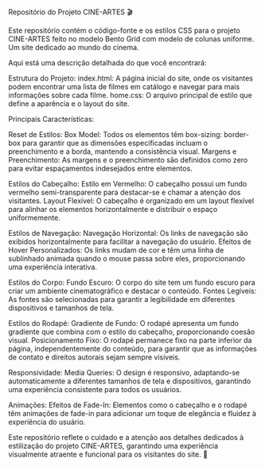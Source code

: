 Repositório do Projeto CINE-ARTES 🎬

Este repositório contém o código-fonte e os estilos CSS para o projeto CINE-ARTES feito no modelo Bento Grid com modelo de colunas uniforme. Um site dedicado ao mundo do cinema. 

Aqui está uma descrição detalhada do que você encontrará:

Estrutura do Projeto:
index.html: A página inicial do site, onde os visitantes podem encontrar uma lista de filmes em catálogo e navegar para mais informações sobre cada filme.
home.css: O arquivo principal de estilo que define a aparência e o layout do site.

Principais Características:

Reset de Estilos:
Box Model: Todos os elementos têm box-sizing: border-box para garantir que as dimensões especificadas incluam o preenchimento e a borda, mantendo a consistência visual.
Margens e Preenchimento: As margens e o preenchimento são definidos como zero para evitar espaçamentos indesejados entre elementos.

Estilos do Cabeçalho:
Estilo em Vermelho: O cabeçalho possui um fundo vermelho semi-transparente para destacar-se e chamar a atenção dos visitantes.
Layout Flexível: O cabeçalho é organizado em um layout flexível para alinhar os elementos horizontalmente e distribuir o espaço uniformemente.

Estilos de Navegação:
Navegação Horizontal: Os links de navegação são exibidos horizontalmente para facilitar a navegação do usuário.
Efeitos de Hover Personalizados: Os links mudam de cor e têm uma linha de sublinhado animada quando o mouse passa sobre eles, proporcionando uma experiência interativa.

Estilos do Corpo:
Fundo Escuro: O corpo do site tem um fundo escuro para criar um ambiente cinematográfico e destacar o conteúdo.
Fontes Legíveis: As fontes são selecionadas para garantir a legibilidade em diferentes dispositivos e tamanhos de tela.

Estilos do Rodapé:
Gradiente de Fundo: O rodapé apresenta um fundo gradiente que combina com o estilo do cabeçalho, proporcionando coesão visual.
Posicionamento Fixo: O rodapé permanece fixo na parte inferior da página, independentemente do conteúdo, para garantir que as informações de contato e direitos autorais sejam sempre visíveis.

Responsividade:
Media Queries: O design é responsivo, adaptando-se automaticamente a diferentes tamanhos de tela e dispositivos, garantindo uma experiência consistente para todos os usuários.

Animações:
Efeitos de Fade-In: Elementos como o cabeçalho e o rodapé têm animações de fade-in para adicionar um toque de elegância e fluidez à experiência do usuário.

Este repositório reflete o cuidado e a atenção aos detalhes dedicados à estilização do projeto CINE-ARTES, garantindo uma experiência visualmente atraente e funcional para os visitantes do site. 🎥
